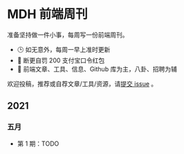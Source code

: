 # MDH 前端周刊

准备坚持做一件小事，每周写一份前端周刊。

* 🕒 如无意外，每周一早上准时更新
* 🥊 断更自罚 200 支付宝口令红包
* 👋 前端文章、工具、信息、Github 库为主，八卦、招聘为辅

欢迎投稿，推荐或自荐文章/工具/资源，请[提交 issue](https://github.com/sorrycc/weekly/issues) 。

## 2021

### 五月

* 第 1 期：TODO
